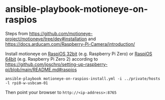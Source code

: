 # ansible-playbook-motioneye-on-raspios
Steps from https://github.com/motioneye-project/motioneye/tree/dev#installation and https://docs.arducam.com/Raspberry-Pi-Camera/introduction/

Install motioneye on [RaspiOS 32bit](https://downloads.raspberrypi.com/raspios_lite_armhf/images/) (e.g. Raspberry Pi Zero) or [RaspiOS 64bit](https://downloads.raspberrypi.com/raspios_lite_arm64/images/) (e.g. Raspberry Pi Zero 2) according to https://github.com/joschro/setting-up-raspberry-pi/blob/main/README.md#raspios

```
ansible-playbook motioneye-on-raspios-install.yml -i ../private/hosts -l rpi0-w-usbcam-01
```

Then point your browser to ```http://<ip-address>:8765```
